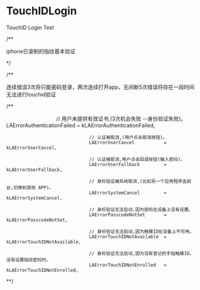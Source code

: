 # TouchIDLogin
TouchID Login Test


/**

iphone已录制的指纹基本验证

*/

/**

连续错误3次将只能密码登录，两次连续打开app，无间断5次错误将存在一段时间无法进行touchid验证

/**


                                  
                                  // 用户未提供有效证书,(3次机会失败 --身份验证失败)。
                                   LAErrorAuthenticationFailed = kLAErrorAuthenticationFailed,
                                   
                                   // 认证被取消,(用户点击取消按钮)。
                                   LAErrorUserCancel           = kLAErrorUserCancel,
                                   
                                   // 认证被取消,用户点击回退按钮(输入密码)。
                                   LAErrorUserFallback         = kLAErrorUserFallback,
                                   
                                   // 身份验证被系统取消,(比如另一个应用程序去前台,切换到其他 APP)。
                                   LAErrorSystemCancel         = kLAErrorSystemCancel,
                                   
                                   // 身份验证无法启动,因为密码在设备上没有设置。
                                   LAErrorPasscodeNotSet       = kLAErrorPasscodeNotSet,
                                   
                                   // 身份验证无法启动,因为触摸ID在设备上不可用。
                                   LAErrorTouchIDNotAvailable  = kLAErrorTouchIDNotAvailable,
                                   
                                   // 身份验证无法启动,因为没有登记的手指触摸ID。 没有设置指纹密码时。
                                   LAErrorTouchIDNotEnrolled   = kLAErrorTouchIDNotEnrolled,
                                   
                                   
**/
                                   
